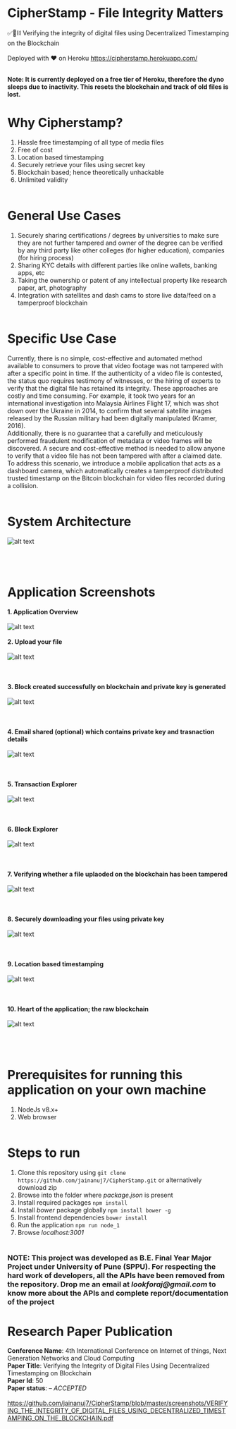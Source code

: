 # CipherStamp - File Integrity Matters
✅📂⛓️ Verifying the integrity of digital files using Decentralized Timestamping on the Blockchain <br /><br />
Deployed with ❤️ on Heroku https://cipherstamp.herokuapp.com/ <br /><br />

__Note: It is currently deployed on a free tier of Heroku, therefore the dyno sleeps due to inactivity. This resets the blockchain and track of old files is lost.__

# Why Cipherstamp?
1. Hassle free timestamping of all type of media files <br />
2. Free of cost <br />
3. Location based timestamping <br />
4. Securely retrieve your files using secret key <br />
5. Blockchain based; hence theoretically unhackable <br />
6. Unlimited validity <br /><br />

# General Use Cases
1. Securely sharing certifications / degrees by universities to make sure they are not further tampered and owner of the degree can be verified by any third party like other colleges (for higher education), companies (for hiring process) <br />
2. Sharing KYC details with different parties like online wallets, banking apps, etc <br />
3. Taking the ownership or patent of any intellectual property like research paper, art, photography <br />
4. Integration with satellites and dash cams to store live data/feed on a tamperproof blockchain <br /><br />

# Specific Use Case
Currently, there is no simple, cost-effective and automated method available to consumers to prove that video footage was not tampered with after a specific point in time. If the authenticity of a video file is contested, the status quo requires testimony of witnesses, or the hiring of experts to verify that the digital file has retained its integrity. These approaches are costly and time consuming. For example, it took two years for an international investigation into Malaysia Airlines Flight 17, which was shot down over the Ukraine in 2014, to confirm that several satellite images released by the Russian military had been digitally manipulated (Kramer, 2016). <br />
Additionally, there is no guarantee that a carefully and meticulously performed fraudulent modification of metadata or video frames will be discovered. A secure and cost-effective method is needed to allow anyone to verify that a video file has not been tampered with after a claimed date. To address this scenario, we introduce a mobile application that acts as a dashboard camera, which automatically creates a tamperproof distributed trusted timestamp on the Bitcoin blockchain for video files recorded during a collision. <br /><br />

# System Architecture
![alt text](https://github.com/jainanuj7/CipherStamp/blob/master/screenshots/0architecture.jpg) <br /><br /><br /><br />

# Application Screenshots
__1. Application Overview__ <br /><br />
![alt text](https://github.com/jainanuj7/CipherStamp/blob/master/screenshots/1overview.JPG) <br /><br />
__2. Upload your file__ <br /><br />
![alt text](https://github.com/jainanuj7/CipherStamp/blob/master/screenshots/2upload.JPG) <br /><br /><br /><br />
__3. Block created successfully on blockchain and private key is generated__ <br /><br />
![alt text](https://github.com/jainanuj7/CipherStamp/blob/master/screenshots/3upload_success.JPG) <br /><br /><br /><br />
__4. Email shared (optional) which contains private key and trasnaction details__ <br /><br />
![alt text](https://github.com/jainanuj7/CipherStamp/blob/master/screenshots/4email.JPG) <br /><br /><br /><br />
__5. Transaction Explorer__ <br /><br />
![alt text](https://github.com/jainanuj7/CipherStamp/blob/master/screenshots/5transaction_explorer.JPG) <br /><br /><br /><br />
__6. Block Explorer__ <br /><br />
![alt text](https://github.com/jainanuj7/CipherStamp/blob/master/screenshots/6block_explorer.JPG) <br /><br /><br /><br />
__7. Verifying whether a file uplaoded on the blockchain has been tampered__ <br /><br />
![alt text](https://github.com/jainanuj7/CipherStamp/blob/master/screenshots/7integrity.JPG) <br /><br /><br /><br />
__8. Securely downloading your files using private key__ <br /><br />
![alt text](https://github.com/jainanuj7/CipherStamp/blob/master/screenshots/8download.png) <br /><br /><br /><br />
__9. Location based timestamping__ <br /><br />
![alt text](https://github.com/jainanuj7/CipherStamp/blob/master/screenshots/9location.jpeg) <br /><br /><br /><br />
__10. Heart of the application; the raw blockchain__ <br /><br />
![alt text](https://github.com/jainanuj7/CipherStamp/blob/master/screenshots/10blockchain_raw.JPG) <br /><br /><br /><br />

# Prerequisites for running this application on your own machine
1. NodeJs v8.x+<br />
2. Web browser<br /><br />

# Steps to run
1. Clone this repository using ```git clone https://github.com/jainanuj7/CipherStamp.git``` or alternatively download zip<br />
2. Browse into the folder where _package.json_ is present<br />
3. Install required packages ```npm install```<br />
4. Install _bower_ package globally ```npm install bower -g```<br />
5. Install frontend dependencies ```bower install```<br />
6. Run the application ```npm run node_1```<br />
7. Browse _localhost:3001_<br /><br />

### NOTE: This project was developed as B.E. Final Year Major Project under University of Pune (SPPU). For respecting the hard work of developers, all the APIs have been removed from the repository. Drop me an email at _lookforaj@gmail.com_ to know more about the APIs and complete report/documentation of the project

# Research Paper Publication

__Conference Name__: 4th International Conference on Internet of things, Next Generation Networks and Cloud Computing<br />
__Paper Title__: Verifying the Integrity of Digital Files Using Decentralized Timestamping on Blockchain<br />
__Paper Id__: 50<br />
__Paper status__: – _ACCEPTED_<br /><br />
https://github.com/jainanuj7/CipherStamp/blob/master/screenshots/VERIFYING_THE_INTEGRITY_OF_DIGITAL_FILES_USING_DECENTRALIZED_TIMESTAMPING_ON_THE_BLOCKCHAIN.pdf










